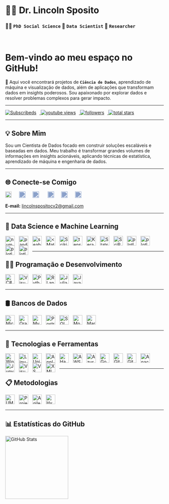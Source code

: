 # 👨‍💻 **Dr. Lincoln Sposito** 
### 🧑‍🎓 **`PhD Social Science`** 📅 **`Data Scientist`** 🔬 **`Researcher`**

<br/>

# **Bem-vindo ao meu espaço no GitHub!**

🚀 Aqui você encontrará projetos de **`Ciência de Dados`**, aprendizado de máquina e visualização de dados, além de aplicações que transformam dados em insights poderosos. Sou apaixonado por explorar dados e resolver problemas complexos para gerar impacto.

---

<!-- Social badges section -->
<!-- Badges with custom icons - https://github.com/DenverCoder1/custom-icon-badges -->
<!-- View counter - https://github.com/DenverCoder1/Simple-View-Counter -->
<p align="left">
    <a href="https://www.youtube.com/@linsptipm?sub_confirmation=1">
      <img 
        alt="Subscribeds" 
        title="Subscribe" 
        style="padding-right: 10px;"
        src="https://custom-icon-badges.demolab.com/youtube/channel/subscribers/UC8-z7gITYZ12VLVfTzCh2Pg?color=%23E05D44&label=Subscribe&logo=video&logoColor=white&style=for-the-badge&labelColor=CE4630"/>
    </a>
    <a href="https://www.youtube.com/@linsptipm">
      <img
        alt="youtube views"
        title="Vizualizações no YouTube" 
        style="padding-right: 10px;"
        src="https://custom-icon-badges.demolab.com/youtube/channel/views/UC8-z7gITYZ12VLVfTzCh2Pg?color=%23E1AD0E&logo=eye&logoColor=white&style=for-the-badge&labelColor=C79600"
      />
    </a>
    <a href="https://github.com/spositoL?tab=followers">
      <img 
        alt="followers" 
        title="Follow me on Github" 
        style="padding-right: 10px;"
        src="https://custom-icon-badges.demolab.com/github/followers/spositoL?color=236ad3&labelColor=1155ba&style=for-the-badge&logo=github-add&label=Follow&logoColor=white"
      />
    </a>
    <a href="https://github.com/spositoL?tab=repositories&sort=stargazers">
      <img 
        alt="total stars" 
        title="Total stars on GitHub" 
        src="https://custom-icon-badges.demolab.com/github/stars/spositoL?color=55960c&style=for-the-badge&labelColor=488207&logo=star"
      />
    </a>  
</p>

---

## 💡 Sobre Mim
Sou um Cientista de Dados focado em construir soluções escaláveis e baseadas em dados. Meu trabalho é transformar grandes volumes de informações em insights acionáveis, aplicando técnicas de estatística, aprendizado de máquina e engenharia de dados.

---

## 🌐 Conecte-se Comigo
<!-- Social icons section -->
<p align="left">
  <a href="https://www.youtube.com/@linsptipm"><img width="20px" alt="Youtube" title="Youtube" src="https://i.imgur.com/qiXu7b2.png"/></a>&#8287;&#8287;&#8287;&#8287;&#8287;
  <a href="https://www.linkedin.com/in/lincoln-sposito-phd-ds/"><img width="20px" alt="LinkedIn" title="LinkedIn" src="https://i.imgur.com/yRpa1dQ.png"style="filter: brightness(0) saturate(100%) invert(50%) sepia(20%) saturate(500%) hue-rotate(180deg) brightness(1.2);"/></a>&#8287;&#8287;&#8287;&#8287;&#8287;
  <a href="https://x.com/linsptipm"><img width="20px" alt="X" title="X" src="https://i.imgur.com/AixJgnm.png"style="filter: brightness(0) saturate(100%) invert(50%) sepia(20%) saturate(500%) hue-rotate(180deg) brightness(1.2);"/></a>
  &#8287;&#8287;&#8287;&#8287;&#8287;
  <a href="https://discord.gg/cB8GnxTe" alt="Discord" title="Dev Pro Tips Discord Server"><img width="20px" src="https://i.imgur.com/OViZO8J.png"style="filter: brightness(0) saturate(100%) invert(50%) sepia(20%) saturate(500%) hue-rotate(180deg) brightness(1.2);"/></a>&#8287;&#8287;&#8287;&#8287;&#8287;
  <a href="https://dev.to/linsp_it"><img width="20px" alt="Dev.to" title="DenverCoder1 Dev.to" src="https://i.imgur.com/mVm29vK.png"style="filter: brightness(0) saturate(100%) invert(50%) sepia(20%) saturate(500%) hue-rotate(180deg) brightness(1.2);"/></a>&#8287;&#8287;&#8287;&#8287;&#8287;
  <a href="https://ko-fi.com/linspitcpm"><img width="20px" alt="Ko-fi" title="Buy me a coffee" src="https://i.imgur.com/PpLeD3K.png"style="filter: brightness(0) saturate(100%) invert(50%) sepia(20%) saturate(500%) hue-rotate(180deg) brightness(1.2);"/></a>
</p>

**E-mail:** <a href="mailto:lincolnspositocv2@gmail.com"><b></b>lincolnspositocv2@gmail.com</a>

---

## 🧠 Data Science e Machine Learning
<p>
    <img 
        align="left" 
        alt="numpy"
        title="numpy" 
        width="30px" 
        style="padding-right: 10px;"  
        src="https://cdn.jsdelivr.net/gh/devicons/devicon@latest/icons/numpy/numpy-original.svg" />
    <img 
        align="left" 
        alt="pandas"
        title="pandas" 
        width="30px" 
        style="padding-right: 10px;"  
        src="https://cdn.jsdelivr.net/gh/devicons/devicon@latest/icons/pandas/pandas-original.svg" />
    <img 
        align="left" 
        alt="seaborn"
        title="seaborn" 
        width="30px" 
        style="padding-right: 10px;"  
        src="https://vectorseek.com/wp-content/uploads/2023/12/seaborn-Logo-Vector.svg-.png"
    />
    <img 
        align="left" 
        alt="<Matplotlib"
        title="Matplotlib" 
        width="30px" 
        style="padding-right: 10px;"  
        src="https://cdn.jsdelivr.net/gh/devicons/devicon@latest/icons/matplotlib/matplotlib-original.svg" 
    />
    <img 
        align="left" 
        alt="Scikitlearn"
        title="Scikitlearn" 
        width="30px" 
        style="padding-right: 10px;"  
        src="https://cdn.jsdelivr.net/gh/devicons/devicon@latest/icons/scikitlearn/scikitlearn-original.svg" />
    <img 
        align="left" 
        alt="tensorflow"
        title="tensorflow" 
        width="30px" 
        style="padding-right: 10px;"  
        src="https://cdn.jsdelivr.net/gh/devicons/devicon@latest/icons/tensorflow/tensorflow-original.svg" />
    <img 
        align="left" 
        alt="Keras"
        title="Keras" 
        width="30px" 
        style="padding-right: 10px;"  
        src="https://cdn.jsdelivr.net/gh/devicons/devicon@latest/icons/keras/keras-original.svg" />
    <img 
        align="left" 
        alt="Statsmodels"
        title="Statsmodels" 
        width="30px" 
        style="padding-right: 10px;"  
        src="https://th.bing.com/th?id=ODLS.8a4d50fe-eb3e-4af4-8052-17926f1cf987&w=32&h=32&qlt=90&pcl=fffffe&o=6&pid=1.2" />
    <img 
        align="left" 
        alt="SciPy"
        title="SciPy" 
        width="30px" 
        style="padding-right: 10px;"  
        src="https://th.bing.com/th?id=ODLS.7e4a40e2-219f-47a8-8260-59209c46fccc&w=32&h=32&qlt=90&pcl=fffffe&o=6&pid=1.2" />
    <img 
        align="left" 
        alt="plotly"
        title="plotly" 
        width="30px" 
        style="padding-right: 10px;"  
        src="https://cdn.jsdelivr.net/gh/devicons/devicon@latest/icons/plotly/plotly-original.svg" />
    <img 
        align="left" 
        alt="plotly"
        title="plotly" 
        width="30px" 
        style="padding-right: 10px;"  
        src="https://cdn.jsdelivr.net/gh/devicons/devicon@latest/icons/pytorch/pytorch-original.svg" />
    <img 
        align="left" 
        alt="plotly"
        title="plotly" 
        width="30px" 
        style="padding-right: 10px;"  
        src="https://cdn.jsdelivr.net/gh/devicons/devicon@latest/icons/streamlit/streamlit-original.svg" />
    <img 
        align="left" 
        alt="plotly"
        title="plotly" 
        width="30px" 
        style="padding-right: 10px;"  
        src="https://cdn.jsdelivr.net/gh/devicons/devicon@latest/icons/sqlalchemy/sqlalchemy-original.svg" />
</p>               
<br/>
<br/>
 
 ---

## 🧑‍💻 Programação e Desenvolvimento
<p>
    <img 
        align="left" 
        alt="C#" 
        title="C#"
        width="30px" 
        style="padding-right: 10px;" 
        src="https://cdn.jsdelivr.net/gh/devicons/devicon@latest/icons/csharp/csharp-original.svg" /> 
    <img  
        align="left" 
        alt="Visual Basic" 
        title="Visual Basic"
        width="30px" 
        style="padding-right: 10px;" 
        src="https://cdn.jsdelivr.net/gh/devicons/devicon@latest/icons/visualbasic/visualbasic-original.svg" />
    <img 
        align="left" 
        alt="Python" 
        title="Python"
        width="30px" 
        style="padding-right: 10px;" 
        src="https://cdn.jsdelivr.net/gh/devicons/devicon@latest/icons/python/python-original.svg" 
    />
    <img 
        align="left" 
        alt="R Language" 
        title="R Language"
        width="30px" 
        style="padding-right: 10px;"  
        src="https://cdn.jsdelivr.net/gh/devicons/devicon@latest/icons/r/r-original.svg" />
    <img 
        align="left" 
        alt="Julia" 
        title="Julia"
        width="30px" 
        style="padding-right: 10px;"   
        src="https://cdn.jsdelivr.net/gh/devicons/devicon@latest/icons/julia/julia-original.svg" />
    <img 
        align="left" 
        alt="Java" 
        title="Java"
        width="30px" 
        style="padding-right: 10px;"   
        src="https://cdn.jsdelivr.net/gh/devicons/devicon@latest/icons/java/java-original.svg" />
</p>        
<br/>
<br/>

---

## 🛢️ Bancos de Dados
<p>
    <img
        align="left" 
        alt="Microsoft Sql Server"
        title="Microsoft Sql Server" 
        width="30px" 
        style="padding-right: 10px;" 
        src="https://cdn.jsdelivr.net/gh/devicons/devicon@latest/icons/microsoftsqlserver/microsoftsqlserver-original.svg" />
    <img 
        align="left" 
        alt="Oracle"
        title="Oracle" 
        width="30px" 
        style="padding-right: 10px;" 
        src="https://cdn.jsdelivr.net/gh/devicons/devicon@latest/icons/oracle/oracle-original.svg" />
    <img
        align="left" 
        alt="MySql"
        title="MySql" 
        width="30px" 
        style="padding-right: 10px;" 
        src="https://cdn.jsdelivr.net/gh/devicons/devicon@latest/icons/mysql/mysql-original.svg" />
    <img
        align="left" 
        alt="PostreSQL"
        title="PostreSQL" 
        width="30px" 
        style="padding-right: 10px;"    
        src="https://cdn.jsdelivr.net/gh/devicons/devicon@latest/icons/postgresql/postgresql-original.svg" />
    <img 
        align="left" 
        alt="SQL Developer"
        title="SQL Developer" 
        width="30px" 
        style="padding-right: 10px;"    
        src="https://cdn.jsdelivr.net/gh/devicons/devicon@latest/icons/sqldeveloper/sqldeveloper-original.svg" />
    <img 
        align="left" 
        alt="MongoDB"
        title="MongoDB" 
        width="30px" 
        style="padding-right: 10px;"  
        src="https://cdn.jsdelivr.net/gh/devicons/devicon@latest/icons/mongodb/mongodb-original.svg" />
    <img 
        align="left" 
        alt="MariaDB"
        title="MariaDB" 
        width="30px" 
        style="padding-right: 10px;"  
        src="https://cdn.jsdelivr.net/gh/devicons/devicon@latest/icons/mariadb/mariadb-original.svg" />
</p>

<br/>
<br/>

---

## 🧩 Tecnologias e Ferramentas
<p>
    <img 
        align="left" 
        alt="Windows" 
        title="Windows"
        width="30px" 
        style="padding-right: 10px;"   
        src="https://cdn.jsdelivr.net/gh/devicons/devicon@latest/icons/windows11/windows11-original.svg" />
    <img 
        align="left" 
        alt="Linux" 
        title="Linux"
        width="30px" 
        style="padding-right: 10px;"   
        src="https://cdn.jsdelivr.net/gh/devicons/devicon@latest/icons/linux/linux-original.svg" />
    <img 
        align="left" 
        alt="Unix" 
        title="Unix"
        width="30px" 
        style="padding-right: 10px;"   
        src="https://cdn.jsdelivr.net/gh/devicons/devicon@latest/icons/unix/unix-original.svg" />
    <img 
        align="left" 
        alt="Apple" 
        title="Apple"
        width="30px" 
        style="padding-right: 10px;"   
        src="https://cdn.jsdelivr.net/gh/devicons/devicon@latest/icons/apple/apple-original.svg" />
    <img 
        align="left" 
        alt="Hadoop" 
        title="Hadoop"
        width="30px" 
        style="padding-right: 10px;"   
        src="https://cdn.jsdelivr.net/gh/devicons/devicon@latest/icons/hadoop/hadoop-original.svg" />
    <img 
        align="left" 
        alt="AWS" 
        title="AWS"
        width="30px" 
        style="padding-right: 10px;"   
        src="https://cdn.jsdelivr.net/gh/devicons/devicon@latest/icons/amazonwebservices/amazonwebservices-plain-wordmark.svg" />
    <img 
        align="left" 
        alt="Azure" 
        title="Azure"
        width="30px" 
        style="padding-right: 10px;"   
        src="https://cdn.jsdelivr.net/gh/devicons/devicon@latest/icons/azure/azure-original.svg" />
    <img 
        align="left" 
        alt="Google Cloud" 
        title="Google Cloud"
        width="30px" 
        style="padding-right: 10px;"   
        src="https://cdn.jsdelivr.net/gh/devicons/devicon@latest/icons/googlecloud/googlecloud-original.svg" />
    <img 
        align="left" 
        alt="Git" 
        title="Git"
        width="30px" 
        style="padding-right: 10px;" 
        src="https://cdn.jsdelivr.net/gh/devicons/devicon@latest/icons/git/git-original.svg"/>
    <img 
        align="left" 
        alt="GitHub" 
        title="GitHub"
        width="30px" 
        style="padding-right: 10px;" 
        src="https://cdn.jsdelivr.net/gh/devicons/devicon@latest/icons/github/github-original.svg" />
    <img 
        align="left" 
        alt="Anaconda" 
        title="Anaconda"
        width="30px" 
        style="padding-right: 10px;" 
        src="https://cdn.jsdelivr.net/gh/devicons/devicon@latest/icons/anaconda/anaconda-original.svg" />
    <img 
        align="left" 
        alt="Jupyter" 
        title="Jupyter"
        width="30px" 
        style="padding-right: 10px;" 
        src="https://cdn.jsdelivr.net/gh/devicons/devicon@latest/icons/jupyter/jupyter-original.svg" />
    <img 
        align="left" 
        alt="Visual Studio" 
        title="Visual Studio"
        width="30px" 
        style="padding-right: 10px;" 
        src="https://cdn.jsdelivr.net/gh/devicons/devicon@latest/icons/visualstudio/visualstudio-original.svg" />
    <img 
        align="left" 
        alt="VS Code" 
        title="VS Code"
        width="30px" 
        style="padding-right: 10px;" 
        src="https://cdn.jsdelivr.net/gh/devicons/devicon@latest/icons/vscode/vscode-original.svg" />
    <img 
        align="left" 
        alt="XML" 
        title="XML"
        width="30px" 
        style="padding-right: 10px;" 
        src="https://cdn.jsdelivr.net/gh/devicons/devicon@latest/icons/xml/xml-original.svg" />
</p>

<br/>
<br/>

---

## 📋 Metodologias
<p>
<img 
    align="left" 
    alt="UML"
    title="UML" 
    width="30px" 
    style="padding-right: 10px;" 
    src="https://cdn.jsdelivr.net/gh/devicons/devicon@latest/icons/unifiedmodelinglanguage/unifiedmodelinglanguage-original.svg" />
<img 
    align="left" 
    alt="Project Management"
    title="Project Management" 
    width="30px" 
    style="padding-right: 10px;" 
    src="https://static.vecteezy.com/system/resources/previews/017/206/550/original/project-management-icon-simple-element-from-company-management-collection-creative-project-management-icon-for-web-design-templates-infographics-and-more-vector.jpg" />
<img 
    align="left" 
    alt="Agile"
    title="Agile" 
    width="30px" 
    style="padding-right: 10px;" 
    src="https://img.myloview.com/murals/agile-icon-methodology-vector-development-scrum-agile-flexible-software-logo-concept-700-240334143.jpg" />
<img 
    align="left" 
    alt="Hybrid"
    title="Hybrid" 
    width="30px" 
    style="padding-right: 10px;" 
    src="https://cdn-icons-png.flaticon.com/512/6712/6712257.png" />
</p>

<br/>
<br/>

---

## 📊 Estatísticas do GitHub
<p>
    <img 
        align="left" 
        alt="GitHub Stats"
        height="200" 
        src="https://github-readme-stats.vercel.app/api?username=spositoL&show_icons=true&theme=highcontrast&include_all_commits=false&locale=pt-br"/>
</p>
